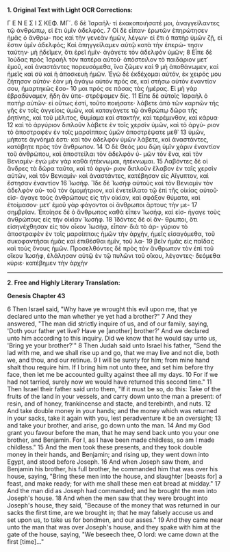**1. Original Text with Light OCR Corrections:**

Γ Ε Ν Ε Σ Ι Σ
ΚΕΦ. ΜΓ´.
6 δὲ Ἰσραήλ· τί ἐκακοποιήσατέ μοι, ἀναγγείλαντες τῷ ἀνθρώπῳ, εἰ
ἔτι ὑμῖν ἀδελφός. 7 Οἱ δὲ εἶπαν· ἐρωτῶν ἐπηρώτησεν ἡμᾶς ὁ ἄνθρω-
πος καὶ τὴν γενεὰν ἡμῶν, λέγων· εἰ ἔτι ὁ πατὴρ ὑμῶν ζῇ, εἰ
ἔστιν ὑμῖν ἀδελφός; Καὶ ἀπηγγείλαμεν αὐτῷ κατὰ τὴν ἐπερώ-
τησιν ταύτην· μὴ ᾐδεῖμεν, ὅτι ἐρεῖ ἡμῖν· ἀγάγετε τὸν ἀδελφὸν ὑμῶν;
8 Εἶπε δὲ Ἰούδας πρὸς Ἰσραὴλ τὸν πατέρα αὐτοῦ· ἀπόστειλον τὸ
παιδάριον μετ᾽ ἐμοῦ, καὶ ἀναστάντες πορευσόμεθα, ἵνα ζῶμεν καὶ
9 μὴ ἀποθάνωμεν, καὶ ἡμεῖς καὶ σὺ καὶ ἡ ἀποσκευὴ ἡμῶν. Ἐγὼ δὲ
ἐκδέχομαι αὐτόν, ἐκ χειρός μου ζήτησον αὐτόν· ἐὰν μὴ ἀγάγω
αὐτὸν πρός σε, καὶ στήσω αὐτὸν ἐναντίον σου, ἡμαρτηκὼς ἔσο-
10 μαι πρός σε πάσας τὰς ἡμέρας. Εἰ μὴ γὰρ ἐβραδύναμεν, ἤδη ἂν ὑπε-
στρέψαμεν δίς. 11 Εἶπε δὲ αὐτοῖς Ἰσραὴλ ὁ πατὴρ αὐτῶν· εἰ οὕτως
ἐστί, τοῦτο ποιήσατε· λάβετε ἀπὸ τῶν καρπῶν τῆς γῆς ἐν τοῖς
ἀγγείοις ὑμῶν, καὶ καταγάγετε τῷ ἀνθρώπῳ δῶρα τῆς ῥητίνης,
καὶ τοῦ μέλιτος, θυμίαμα καὶ στακτήν, καὶ τερέμινθον, καὶ κάρυα·
12 καὶ τὸ ἀργύριον διπλοῦν λάβετε ἐν τοῖς χερσὶν ὑμῶν, καὶ τὸ ἀργύ-
ριον τὸ ἀποστραφὲν ἐν τοῖς μαρσίπποις ὑμῶν ἀποστρέψατε μεθ᾽
13 ὑμῶν, μήποτε ἀγνόημά ἐστι· καὶ τὸν ἀδελφὸν ὑμῶν λάβετε, καὶ
ἀναστάντες, κατάβητε πρὸς τὸν ἄνθρωπον. 14 Ὁ δὲ Θεός μου δῴη
ὑμῖν χάριν ἐναντίον τοῦ ἀνθρώπου, καὶ ἀποστείλαι τὸν ἀδελφὸν ὑ-
μῶν τὸν ἕνα, καὶ τὸν Βενιαμίν· ἐγὼ μὲν γὰρ καθὰ ἠτέκνωμαι,
ἠτέκνωμαι. 15 Λαβόντες δὲ οἱ ἄνδρες τὰ δῶρα ταῦτα, καὶ τὸ ἀργύ-
ριον διπλοῦν ἔλαβον ἐν ταῖς χερσὶν αὐτῶν, καὶ τὸν Βενιαμίν·
καὶ ἀναστάντες, κατέβησαν εἰς Αἴγυπτον, καὶ ἔστησαν ἐναντίον
16 Ἰωσήφ. Ἴδε δὲ Ἰωσὴφ αὐτοὺς καὶ τὸν Βενιαμὶν τὸν ἀδελφὸν αὐ-
τοῦ τὸν ὁμομήτριον, καὶ ἐνετείλατο τῷ ἐπὶ τῆς οἰκίας αὐτοῦ· εἰσ-
άγαγε τοὺς ἀνθρώπους εἰς τὴν οἰκίαν, καὶ σφάξον θύματα, καὶ
ἑτοίμασον· μετ᾽ ἐμοῦ γὰρ φάγονται οἱ ἄνθρωποι ἄρτους τὴν με-
17 σημβρίαν. Ἐποίησε δὲ ὁ ἄνθρωπος καθὰ εἶπεν Ἰωσήφ, καὶ εἰσ-
ήγαγε τοὺς ἀνθρώπους εἰς τὴν οἰκίαν Ἰωσήφ. 18 Ἰδόντες δὲ οἱ ἄν-
θρωποι, ὅτι εἰσηνέχθησαν εἰς τὸν οἶκον Ἰωσήφ, εἶπαν· διὰ τὸ ἀρ-
γύριον τὸ ἀποστραφὲν ἐν τοῖς μαρσίπποις ἡμῶν τὴν ἀρχήν, ἡμεῖς
εἰσαγόμεθα, τοῦ συκοφαντῆσαι ἡμᾶς καὶ ἐπιθέσθαι ἡμῖν, τοῦ λα-
19 βεῖν ἡμᾶς εἰς παῖδας καὶ τοὺς ὄνους ἡμῶν. Προσελθόντες δὲ πρὸς
τὸν ἄνθρωπον τὸν ἐπὶ τοῦ οἴκου Ἰωσήφ, ἐλάλησαν αὐτῷ ἐν τῷ
πυλῶνι τοῦ οἴκου, λέγοντες· δεόμεθα κύριε· κατέβημεν τὴν ἀρχὴν

---

**2. Free and Highly Literary Translation:**

**Genesis Chapter 43**

6 Then Israel said, "Why have ye wrought this evil upon me, that ye declared unto the man whether ye yet had a brother?"
7 And they answered, "The man did strictly inquire of us, and of our family, saying, 'Doth your father yet live? Have ye [another] brother?' And we declared unto him according to this inquiry. Did we know that he would say unto us, 'Bring ye your brother?'"
8 Then Judah said unto Israel his father, "Send the lad with me, and we shall rise up and go, that we may live and not die, both we, and thou, and our retinue.
9 I will be surety for him; from mine hand shalt thou require him. If I bring him not unto thee, and set him before thy face, then let me be accounted guilty against thee all my days.
10 For if we had not tarried, surely now we would have returned this second time."
11 Then Israel their father said unto them, "If it must be so, do this: Take of the fruits of the land in your vessels, and carry down unto the man a present: of resin, and of honey, frankincense and stacte, and terebinth, and nuts.
12 And take double money in your hands; and the money which was returned in your sacks, take it again with you, lest peradventure it be an oversight;
13 and take your brother, and arise, go down unto the man.
14 And my God grant you favour before the man, that he may send back unto you your one brother, and Benjamin. For I, as I have been made childless, so am I made childless."
15 And the men took these presents, and they took double money in their hands, and Benjamin; and rising up, they went down into Egypt, and stood before Joseph.
16 And when Joseph saw them, and Benjamin his brother, his full brother, he commanded him that was over his house, saying, "Bring these men into the house, and slaughter [beasts for] a feast, and make ready; for with me shall these men eat bread at midday."
17 And the man did as Joseph had commanded; and he brought the men into Joseph's house.
18 And when the men saw that they were brought into Joseph's house, they said, "Because of the money that was returned in our sacks the first time, are we brought in; that he may falsely accuse us and set upon us, to take us for bondmen, and our asses."
19 And they came near unto the man that was over Joseph's house, and they spake with him at the gate of the house, saying, "We beseech thee, O lord: we came down at the first [time]..."